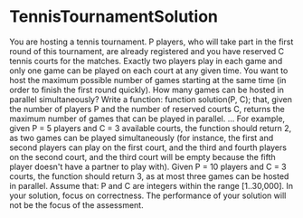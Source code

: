 # TennisTournamentSolution
You are hosting a tennis tournament. P players, who will take part in the first round of this tournament,  are already registered and you have reserved C tennis courts for the matches. Exactly two players play in each  game and only one game can be played on each court at any given time. You want to host the maximum possible number  of games starting at the same time (in order to finish the first round quickly).  How many games can be hosted in parallel simultaneously?  Write a function:  function solution(P, C);  that, given the number of players P and the number of reserved courts C, returns the maximum number of games that  can be played in parallel. ...  For example, given P = 5 players and C = 3 available courts, the function should return 2, as two games can  be played simultaneously (for instance, the first and second players can play on the first court, and the third  and fourth players on the second court, and the third court will be empty because the fifth player doesn't have   a partner to play with).  Given P = 10 players and C = 3 courts, the function should return 3, as at most three games can be hosted in  parallel.  Assume that:  P and C are integers within the range [1..30,000]. In your solution, focus on correctness. The performance of your solution will not be the focus of the assessment.
